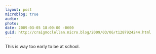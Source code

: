 ```yaml
---
layout: post
microblog: true
audio: 
photo: 
date: 2009-03-05 18:00:00 -0600
guid: http://craigmcclellan.micro.blog/2009/03/06/t1287924244.html
---
```

This is way too early to be at school.
